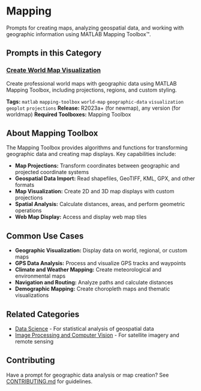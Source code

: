 # Mapping

Prompts for creating maps, analyzing geospatial data, and working with geographic information using MATLAB Mapping Toolbox&trade;.

## Prompts in this Category

### [Create World Map Visualization](create-world-map.md)
Create professional world maps with geographic data using MATLAB Mapping Toolbox, including projections, regions, and custom styling.

**Tags:** `matlab` `mapping-toolbox` `world-map` `geographic-data` `visualization` `geoplot` `projections`
**Release:** R2023a+ (for newmap), any version (for worldmap)
**Required Toolboxes:** Mapping Toolbox

## About Mapping Toolbox

The Mapping Toolbox provides algorithms and functions for transforming geographic data and creating map displays. Key capabilities include:

- **Map Projections:** Transform coordinates between geographic and projected coordinate systems
- **Geospatial Data Import:** Read shapefiles, GeoTIFF, KML, GPX, and other formats
- **Map Visualization:** Create 2D and 3D map displays with custom projections
- **Spatial Analysis:** Calculate distances, areas, and perform geometric operations
- **Web Map Display:** Access and display web map tiles

## Common Use Cases

- **Geographic Visualization:** Display data on world, regional, or custom maps
- **GPS Data Analysis:** Process and visualize GPS tracks and waypoints
- **Climate and Weather Mapping:** Create meteorological and environmental maps
- **Navigation and Routing:** Analyze paths and calculate distances
- **Demographic Mapping:** Create choropleth maps and thematic visualizations

## Related Categories

- [Data Science](../data-science/) - For statistical analysis of geospatial data
- [Image Processing and Computer Vision](../image-processing-and-computer-vision/) - For satellite imagery and remote sensing

## Contributing

Have a prompt for geographic data analysis or map creation? See [CONTRIBUTING.md](../../CONTRIBUTING.md) for guidelines.